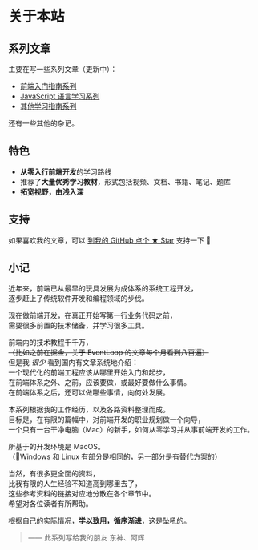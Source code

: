 # 关于本站

## 系列文章

主要在写一些系列文章（更新中）：

- [前端入门指南系列](./fe-development-cookbook.md)
- [JavaScript 语言学习系列](./js-foundation.md)
- [其他学习指南系列](./study-methodology.md)

还有一些其他的杂记。

## 特色

- **从零入行前端开发**的学习路线
- 推荐了**大量优秀学习教材**，形式包括视频、文档、书籍、笔记、题库
- **拓宽视野，由浅入深**

## 支持

如果喜欢我的文章，可以 [到我的 GitHub 点个 ★ Star](https://github.com/seognil/fe-foundation) 支持一下 🎉

## 小记

近年来，前端已从最早的玩具发展为成体系的系统工程开发，  
逐步赶上了传统软件开发和编程领域的步伐。

现在做前端开发，在真正开始写第一行业务代码之前，  
需要很多前置的技术储备，并学习很多工具。

前端内的技术教程千千万，  
~~（比如之前在掘金，关于 EventLoop 的文章每个月看到八百遍）~~  
但是我 _很少_ 看到国内有文章系统地介绍：  
一个现代化的前端工程应该从哪里开始入门和起步，  
在前端体系之外、之前，应该要做，或最好要做什么事情。  
在前端体系之后，还可以做哪些事情，向何处发展。

本系列根据我的工作经历，以及各路资料整理而成。  
目标是，在有限的篇幅中，对前端开发的职业规划做一个向导，  
一个只有一台干净电脑（Mac）的新手，如何从零学习并从事前端开发的工作。

所基于的开发环境是 MacOS。  
（Windows 和 Linux 有部分是相同的，另一部分是有替代方案的）

当然，有很多更全面的资料，  
比我有限的人生经验不知道高到哪里去了，  
这些参考资料的链接对应地分散在各个章节中。  
希望对各位读者有所帮助。

根据自己的实际情况，**学以致用，循序渐进**，这是坠吼的。

> —— 此系列写给我的朋友 东神、阿辉
